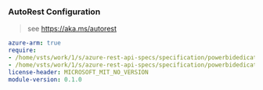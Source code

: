 ### AutoRest Configuration

> see https://aka.ms/autorest

``` yaml
azure-arm: true
require:
- /home/vsts/work/1/s/azure-rest-api-specs/specification/powerbidedicated/resource-manager/readme.md
- /home/vsts/work/1/s/azure-rest-api-specs/specification/powerbidedicated/resource-manager/readme.go.md
license-header: MICROSOFT_MIT_NO_VERSION
module-version: 0.1.0

```